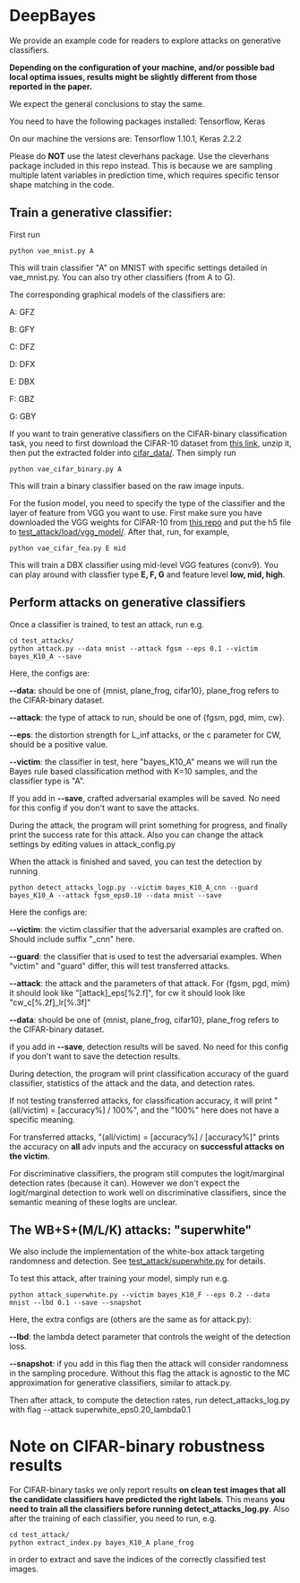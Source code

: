 # DeepBayes

We provide an example code for readers to explore attacks on generative classifiers. 

**Depending on the configuration of your machine, and/or possible bad local optima issues, results might be slightly different from those reported in the paper.**

We expect the general conclusions to stay the same.

You need to have the following packages installed:
Tensorflow, Keras

On our machine the versions are: Tensorflow 1.10.1, Keras 2.2.2

Please do **NOT** use the latest cleverhans package. Use the cleverhans package included in this repo instead.
This is because we are sampling multiple latent variables in prediction time, which requires specific tensor shape matching in the code.


## Train a generative classifier:

First run 

    python vae_mnist.py A

This will train classifier "A" on MNIST with specific settings detailed in vae_mnist.py. 
You can also try other classifiers (from A to G).

The corresponding graphical models of the classifiers are:

A: GFZ

B: GFY

C: DFZ

D: DFX

E: DBX

F: GBZ

G: GBY

If you want to train generative classifiers on the CIFAR-binary classification task, you need to first download the CIFAR-10 dataset from [this link](https://www.cs.toronto.edu/~kriz/cifar-10-python.tar.gz), unzip it, then put the extracted folder into [cifar_data/](cifar_data/). Then simply run

    python vae_cifar_binary.py A

This will train a binary classifier based on the raw image inputs.

For the fusion model, you need to specify the type of the classifier and the layer of feature from VGG you want to use. First make sure you have downloaded the VGG weights for CIFAR-10 from [this repo](https://github.com/geifmany/cifar-vgg) and put the h5 file to [test_attack/load/vgg_model/](test_attack/load/vgg_model/). After that, run, for example,

    python vae_cifar_fea.py E mid

This will train a DBX classifier using mid-level VGG features (conv9). You can play around with classfier type **E, F, G** and feature level **low, mid, high**.


## Perform attacks on generative classifiers

Once a classifier is trained, to test an attack, run e.g.

    cd test_attacks/
    python attack.py --data mnist --attack fgsm --eps 0.1 --victim bayes_K10_A --save

Here, the configs are:

**--data**: should be one of {mnist, plane_frog, cifar10}, plane_frog refers to the CIFAR-binary dataset.

**--attack**: the type of attack to run, should be one of {fgsm, pgd, mim, cw}.

**--eps**: the distortion strength for L_inf attacks, or the c parameter for CW, should be a positive value.

**--victim**: the classifier in test, here "bayes_K10_A" means we will run the Bayes rule based classification method with K=10 samples, and the classifier type is "A".

If you add in **--save**, crafted adversarial examples will be saved. No need for this config if you don't want to save the attacks.

During the attack, the program will print something for progress, and finally print the success rate for this attack.
Also you can change the attack settings by editing values in attack_config.py


When the attack is finished and saved, you can test the detection by running

    python detect_attacks_logp.py --victim bayes_K10_A_cnn --guard bayes_K10_A --attack fgsm_eps0.10 --data mnist --save

Here the configs are:

**--victim**: the victim classifier that the adversarial examples are crafted on. Should include suffix "_cnn" here.

**--guard**: the classifier that is used to test the adversarial examples. When "victim" and "guard" differ, this will test transferred attacks.

**--attack**: the attack and the parameters of that attack. For {fgsm, pgd, mim} it should look like "[attack]_eps[%2.f]", for cw it should look like "cw_c[%.2f]_lr[%.3f]"

**--data**: should be one of {mnist, plane_frog, cifar10}, plane_frog refers to the CIFAR-binary dataset.

if you add in **--save**, detection results will be saved. No need for this config if you don't want to save the detection results.

During detection, the program will print classification accuracy of the guard classifier, statistics of the attack and the data, and detection rates.

If not testing transferred attacks, for classification accuracy, it will print "(all/victim) = [accuracy%] / 100%", and the "100%" here does not have a specific meaning.

For transferred attacks, "(all/victim) = [accuracy%] / [accuracy%]" prints the accuracy on **all** adv inputs and the accuracy on **successful attacks on the victim**.

For discriminative classifiers, the program still computes the logit/marginal detection rates (because it can).
However we don't expect the logit/marginal detection to work well on discriminative classifiers, since the semantic meaning of these logits are unclear.

## The WB+S+(M/L/K) attacks: "superwhite"

We also include the implementation of the white-box attack targeting randomness and detection. See [test_attack/superwhite.py](test_attack/superwhite.py) for details.

To test this attack, after training your model, simply run e.g.

    python attack_superwhite.py --victim bayes_K10_F --eps 0.2 --data mnist --lbd 0.1 --save --snapshot

Here, the extra configs are (others are the same as for attack.py):

**--lbd**: the lambda detect parameter that controls the weight of the detection loss.

**--snapshot**: if you add in this flag then the attack will consider randomness in the sampling procedure. Without this flag the attack is agnostic to the MC approximation for generative classifiers, similar to attack.py.

Then after attack, to compute the detection rates, run detect_attacks_log.py with flag --attack superwhite_eps0.20_lambda0.1

# Note on CIFAR-binary robustness results

For CIFAR-binary tasks we only report results **on clean test images that all the candidate classifiers have predicted the right labels**. This means **you need to train all the classifiers before running detect_attacks_log.py**. Also after the training of each classifier, you need to run, e.g.

    cd test_attack/
    python extract_index.py bayes_K10_A plane_frog

in order to extract and save the indices of the correctly classified test images. 

